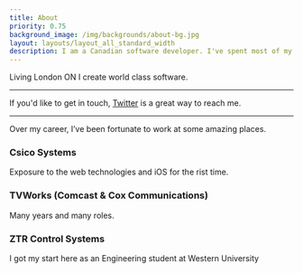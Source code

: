 ```yaml
---
title: About
priority: 0.75
background_image: /img/backgrounds/about-bg.jpg
layout: layouts/layout_all_standard_width
description: I am a Canadian software developer. I've spent most of my career building big things in small boxes. I've used an eclectic mix of languages along the way. Most recently I've been aspiring to build a stable of side projects. Initially I plan to revitalize first iOS app Zengaku and to follow up with some fitness tracking apps. But I'll play it by ear.  I plan to participate more in Open Source projects and maybe release some Open Source porjects as well along the way. iOS/Mac development is an ongoing passion of mine among other things.
---
```


Living London ON I create world class software. 

----------------

If you'd like to get in touch, [Twitter](https://twitter.com/kevinhendry) is a great way to reach me. 

----------------

Over my career, I’ve been fortunate to work at some amazing places.


### Csico Systems

Exposure to the web technologies and iOS for the rist time.

### TVWorks (Comcast & Cox Communications)

Many years and many roles.

### ZTR Control Systems

I got my start here as an Engineering student at Western University